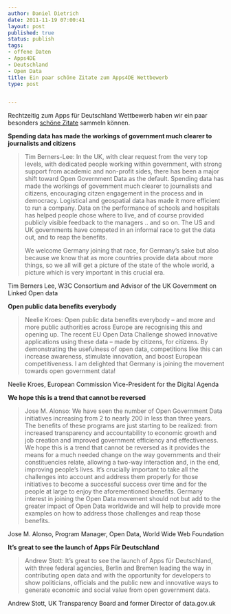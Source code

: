 ```yaml
---
author: Daniel Dietrich
date: 2011-11-19 07:00:41
layout: post
published: true
status: publish
tags:
- offene Daten
- Apps4DE
- Deutschland
- Open Data
title: Ein paar schöne Zitate zum Apps4DE Wettbewerb
type: post


---
```


Rechtzeitig zum Apps für Deutschland Wettbewerb haben wir ein paar besonders [schöne Zitate](http://apps4deutschland.de/category/statements/) sammeln können.

**Spending data has made the workings of government much clearer to journalists and citizens**

> Tim Berners-Lee: In the UK, with clear request from the very top levels, with dedicated people working within government, with strong support from academic and non-profit sides, there has been a major shift toward Open Government Data as the default. Spending data has made the workings of government much clearer to journalists and citizens, encouraging citzen engagement in the process and in democracy. Logistical and geospatial data has made it more efficient to run a company. Data on the performance of schools and hospitals has helped people chose where to live, and of course provided publicly visible feedback to the managers .. and so on. The US and UK governments have competed in an informal race to get the data out, and to reap the benefits.
> 
> We welcome Germany joining that race, for Germany’s sake but also because we know that as more countries provide data about more things, so we all will get a picture of the state of the whole world, a picture which is very important in this crucial era.

Tim Berners Lee, W3C Consortium and Advisor of the UK Government on Linked Open data

**Open public data benefits everybody**

> Neelie Kroes: Open public data benefits everybody – and more and more public authorities across Europe are recognising this and opening up. The recent EU Open Data Challenge showed innovative applications using these data – made by citizens, for citizens. By demonstrating the usefulness of open data, competitions like this can increase awareness, stimulate innovation, and boost European competitiveness. I am delighted that Germany is joining the movement towards open government data!

Neelie Kroes, European Commission Vice-President for the Digital Agenda

**We hope this is a trend that cannot be reversed**

> Jose M. Alonso: We have seen the number of Open Government Data initiatives increasing from 2 to nearly 200 in less than three years. The benefits of these programs are just starting to be realized: from increased transparency and accountability to economic growth and job creation and improved government efficiency and effectiveness. We hope this is a trend that cannot be reversed as it provides the means for a much needed change on the way governments and their constituencies relate, allowing a two-way interaction and, in the end, improving people’s lives. It’s crucially important to take all the challenges into account and address them properly for those initiatives to become a successful success over time and for the people at large to enjoy the aforementioned benefits. Germany interest in joining the Open Data movement should not but add to the greater impact of Open Data worldwide and will help to provide more examples on how to address those challenges and reap those benefits.

Jose M. Alonso, Program Manager, Open Data, World Wide Web Foundation

**It’s great to see the launch of Apps Für Deutschland**

> Andrew Stott: It’s great to see the launch of Apps für Deutschland, with three federal agencies, Berlin and Bremen leading the way in contributing open data and with the opportunity for developers to show politicians, officials and the public new and innovative ways to generate economic and social value from open government data.

Andrew Stott, UK Transparency Board and former Director of data.gov.uk